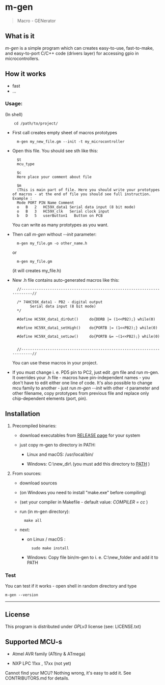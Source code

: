 # m-gen

> Macro - GENerator


## What is it

_m-gen_ is a simple program which can creates easy-to-use, fast-to-make, and easy-to-port C/C++ code (drivers layer) for accessing gpio in microcontrollers.

## How it works

- fast
- ...

### Usage:

(In shell)

        cd /path/to/project/

- First call creates empty sheet of macros prototypes

        m-gen my_new_file.gm --init -t my_microcontroller

- Open this file. You should see sth like this:

        $t
        mcu_type
        
        $c
        Here place your comment about file
        
        $m
        (This is main part of file. Here you should write your prototypes of macros - at the end of file you should see full instruction. Example :
        Mode PORT PIN Name Comment
        o   B   2   HC59X_data1 Serial data input (8 bit mode)
        o   B   3   HC59X_clk   Serial clock input
        b   D   5   userButton1   Button on PCB


    You can write as many prototypes as you want.


- Then call _m-gen_ without _--init_ parameter:


        m-gen my_file.gm -o other_name.h

    or

        m-gen my_file.gm

    (it will creates my_file.h)

- New .h file contains auto-generated macros like this:

        //------------------------------------------------------------------------//
        
        /* 74HC59X_data1 - PB2 - digital output 
        	  Serial data input (8 bit mode)
        */
        
        #define HC59X_data1_dirOut()     do{DDRB |= (1<<PB2);} while(0)
        
        #define HC59X_data1_setHigh()    do{PORTB |= (1<<PB2);} while(0)
        
        #define HC59X_data1_setLow()     do{PORTB &= ~(1<<PB2);} while(0)
        
        
        //------------------------------------------------------------------------//


    You can use these macros in your project.


- If you must change i. e. PD5 pin to PC2, just edit .gm file and run m-gen.
    It overrides your .h file - macros have pin-independent names - you don't have to edit either one line of code.
    It's also possible to change mcu family to another - just run _m-gen --init_ with other _-t_ parameter and other filename,
    copy prototypes from previous file and replace only chip-dependent elements (port, pin).



## Installation

1. Precompiled binaries:
    - download executables from [RELEASE page](https://github.com/Leopardus4/m-gen/releases) for your system

    - just copy m-gen to directory in PATH:

        * Linux and macOS: /usr/local/bin/

        * Windows: C:\new_dir\ (you must add this directory to [PATH](https://www.howtogeek.com/118594/how-to-edit-your-system-path-for-easy-command-line-access/) )

2. From sources:

    - download sources
    
    - (on Windows you need to install "make.exe" before compiling)
    
    - (set your compiler in Makefile - default value: _COMPILER = cc_ )

    - run (in m-gen directory):

            make all
    
    - next:

        - on Linux / macOS :

                sudo make install

        - Windows: Copy file bin/m-gen to i. e. C:\new_folder and add it to PATH




### Test

You can test if it works - open shell in random directory and type

    m-gen --version


---

## License

This program is distributed under _GPLv3_ license (see: LICENSE.txt)


## Supported MCU-s

- Atmel AVR family (ATtiny & ATmega)

- NXP LPC 11xx , 17xx (not yet)

Cannot find your MCU? Nothing wrong, it's easy to add it. See CONTRIBUTORS.md for details.



